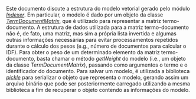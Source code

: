 Este documento discute a estrutura do modelo vetorial gerado pelo módulo *[Indexer](./src/indexer.py)*. Em particular, o modelo é dado por um objeto da classe *[TermDocumentMatrix](./src/model.py)*, que é utilizado para representar a matriz termo-documento. A estrutura de dados utilizada para a matriz termo-documento não é, de fato, uma matriz, mas sim a própria lista invertida e algumas outras informações necessárias para evitar processamentos repetidos durante o cálculo dos pesos (e.g., número de documentos para calcular o IDF). Para obter o peso de um determinado elemento da matriz termo-documento, basta chamar o método *getWeight* do modelo (i.e., um objeto da classe *TermDocumentMatrix*), passando como argumentos o termo e o identificador do documento. Para salvar um modelo, é utilizada a biblioteca *[pickle](https://docs.python.org/3/library/pickle.html)* para serializar o objeto que representa o modelo, gerando assim um arquivo binário que pode ser posteriormente carregado utilizando a mesma biblioteca a fim de recuperar o objeto contendo as informações do modelo.